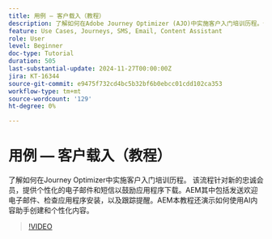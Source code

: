 ```yaml
---
title: 用例 — 客户载入（教程）
description: 了解如何在Adobe Journey Optimizer (AJO)中实施客户入门培训历程​。该流程针对新的忠诚会员，提供个性化的电子邮件和短信以鼓励应用程序下载。​AEM其中包括发送欢迎电子邮件、检查应用程序安装，以及跟踪提醒。​AEM本教程还演示如何使用AI内容助手创建和个性化内容。
feature: Use Cases, Journeys, SMS, Email, Content Assistant
role: User
level: Beginner
doc-type: Tutorial
duration: 505
last-substantial-update: 2024-11-27T00:00:00Z
jira: KT-16344
source-git-commit: e9475f732cd4bc5b32bf6b0ebcc01cdd102ca353
workflow-type: tm+mt
source-wordcount: '129'
ht-degree: 0%

---
```



# 用例 — 客户载入（教程）

了解如何在Journey Optimizer中实施客户入门培训历程。 该流程针对新的忠诚会员，提供个性化的电子邮件和短信以鼓励应用程序下载。&#x200B;AEM其中包括发送欢迎电子邮件、检查应用程序安装，以及跟踪提醒。&#x200B;AEM本教程还演示如何使用AI内容助手创建和个性化内容。

>[!VIDEO](https://video.tv.adobe.com/v/3440650/?learn=on&enablevpops)
